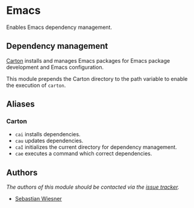 Emacs
=====

Enables Emacs dependency management.

Dependency management
---------------------

[Carton][1] installs and manages Emacs packages for Emacs package development
and Emacs configuration.

This module prepends the Carton directory to the path variable to enable the
execution of `carton`.

Aliases
-------

### Carton

  - `cai` installs dependencies.
  - `cau` updates dependencies.
  - `caI` initializes the current directory for dependency management.
  - `cae` executes a command which correct dependencies.

Authors
-------

*The authors of this module should be contacted via the [issue tracker][2].*

  - [Sebastian Wiesner](https://github.com/lunaryorn)

[1]: https://github.com/rejeep/carton
[2]: https://github.com/sorin-ionescu/zsh/issues
